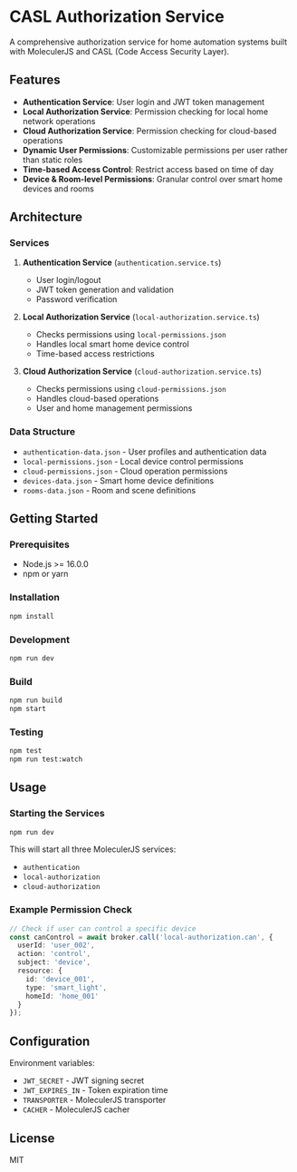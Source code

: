 # CASL Authorization Service

A comprehensive authorization service for home automation systems built with MoleculerJS and CASL (Code Access Security Layer).

## Features

- **Authentication Service**: User login and JWT token management
- **Local Authorization Service**: Permission checking for local home network operations  
- **Cloud Authorization Service**: Permission checking for cloud-based operations
- **Dynamic User Permissions**: Customizable permissions per user rather than static roles
- **Time-based Access Control**: Restrict access based on time of day
- **Device & Room-level Permissions**: Granular control over smart home devices and rooms

## Architecture

### Services

1. **Authentication Service** (`authentication.service.ts`)
   - User login/logout
   - JWT token generation and validation
   - Password verification

2. **Local Authorization Service** (`local-authorization.service.ts`)
   - Checks permissions using `local-permissions.json`
   - Handles local smart home device control
   - Time-based access restrictions

3. **Cloud Authorization Service** (`cloud-authorization.service.ts`) 
   - Checks permissions using `cloud-permissions.json`
   - Handles cloud-based operations
   - User and home management permissions

### Data Structure

- `authentication-data.json` - User profiles and authentication data
- `local-permissions.json` - Local device control permissions
- `cloud-permissions.json` - Cloud operation permissions  
- `devices-data.json` - Smart home device definitions
- `rooms-data.json` - Room and scene definitions

## Getting Started

### Prerequisites

- Node.js >= 16.0.0
- npm or yarn

### Installation

```bash
npm install
```

### Development

```bash
npm run dev
```

### Build

```bash
npm run build
npm start
```

### Testing

```bash
npm test
npm run test:watch
```

## Usage

### Starting the Services

```bash
npm run dev
```

This will start all three MoleculerJS services:
- `authentication` 
- `local-authorization`
- `cloud-authorization`

### Example Permission Check

```typescript
// Check if user can control a specific device
const canControl = await broker.call('local-authorization.can', {
  userId: 'user_002',
  action: 'control', 
  subject: 'device',
  resource: { 
    id: 'device_001', 
    type: 'smart_light',
    homeId: 'home_001' 
  }
});
```

## Configuration

Environment variables:
- `JWT_SECRET` - JWT signing secret
- `JWT_EXPIRES_IN` - Token expiration time
- `TRANSPORTER` - MoleculerJS transporter
- `CACHER` - MoleculerJS cacher

## License

MIT
